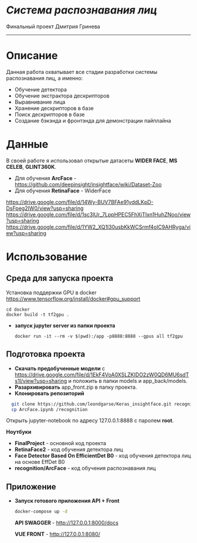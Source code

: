 # ___Система распознавания лиц___
Финальный проект Дмитрия Гринева
***

# Описание
Данная работа охватывает все стадии разработки системы распознавания лиц, а именно:
- Обучение детектора
- Обучение экстрактора дескрипторов
- Выравнивание лица
- Хранение дескрипторов в базе
- Поиск дескрипторов в базе
- Создание бэкэнда и фронтэнда для демонстрации пайплайна

# Данные
В своей работе я использовал открытые датасеты **WIDER FACE**, **MS CELEB**, **GLINT360K**.

- Для обучения **ArcFace** - https://github.com/deepinsight/insightface/wiki/Dataset-Zoo
- Для обучения **RetinaFace** - WiderFace 

https://drive.google.com/file/d/14Wy-BUV7BFAe91yddLKpD-DsFpeg2IW0/view?usp=sharing<br> https://drive.google.com/file/d/1sc3lUr_7LppHPEC5FhXiTIxn1HuhZNoo/view?usp=sharing 
https://drive.google.com/file/d/1YW2_XQ1l30usbKkWCSrmf4oIC9AHRyga/view?usp=sharing


# Использование
## Среда для запуска проекта
Установка поддержки GPU в docker https://www.tensorflow.org/install/docker#gpu_support
    
    cd docker
    docker build -t tf2gpu .
    
  
  - **запуск jupyter server из папки проекта**
    ```
    docker run -it --rm -v $(pwd):/app -p8888:8888 --gpus all tf2gpu
    ```
    
## Подготовка проекта
  - **Скачать предобученные модели** с https://drive.google.com/file/d/1EkF4VoA0XSLZKIDO2zW0QD6MU6sdTs1l/view?usp=sharing и положить в папки models и app_back/models.
  - **Разархивировать** app_front.zip в папку проекта.
  - **Клонировать репозиторий**
  ```sh
    git clone https://github.com/leondgarse/Keras_insightface.git recognition
    cp ArcFace.ipynb /recognition
```

  Открыть jupyter-notebook по адресу 127.0.0.1:8888 с паролем __root__. 

  __Ноутбуки__
  - **FinalProject** - основной код проекта
  - **RetinaFace2** - код обучения детектора лиц
  - **Face Detector Based On EfficientDet B0** - код обучения детектора лиц на основе EffDet B0
  - **recognition/ArcFace** - код обучения распознавания лиц

  
## Приложение
  - **Запуск готового приложения API + Front**
    ```sh
    docker-compose up -d
    ```
    **API SWAGGER** - http://127.0.0.1:8000/docs 

    **VUE FRONT** - http://127.0.0.1:8080/
    